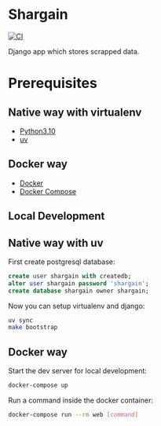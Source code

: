 # Shargain

[![CI](https://github.com/nekeal/shargain/actions/workflows/backend.yml/badge.svg)](https://github.com/nekeal/shargain/actions)

Django app which stores scrapped data.

# Prerequisites

## Native way with virtualenv
- [Python3.10](https://www.python.org/downloads/)
- [uv](https://docs.astral.sh/uv/)

## Docker way
- [Docker](https://docs.docker.com/engine/install/)  
- [Docker Compose](https://docs.docker.com/compose/install/)

## Local Development

## Native way with uv

First create postgresql database:

```sql
create user shargain with createdb;
alter user shargain password 'shargain';
create database shargain owner shargain;
```
Now you can setup virtualenv and django:
```bash
uv sync
make bootstrap
```

## Docker way

Start the dev server for local development:
```bash
docker-compose up
```

Run a command inside the docker container:

```bash
docker-compose run --rm web [command]
```
